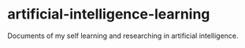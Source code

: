 # artificial-intelligence-learning

Documents of my self learning and researching in artificial intelligence.

